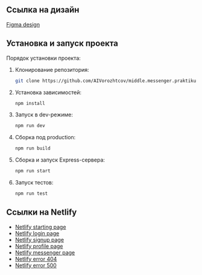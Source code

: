 

## Ссылка на дизайн

[Figma design](https://www.figma.com/file/2r4xzLb6vCBSWPFK5utZA9/Praktikum-chat?type=design&node-id=0%3A1&mode=design&t=RAtGHB8wCGzWpFYb-1)


## Установка и запуск проекта

Порядок установки проекта:

1. Клонирование репозитория:
   ```sh
   git clone https://github.com/AIVorozhtcov/middle.messenger.praktikum.yandex.git
2. Установка зависимостей:
   ```sh
   npm install
3. Запуск в dev-режиме:
   ```sh
   npm run dev
4. Сборка под production:
    ```sh
    npm run build
5. Сборка и запуск Express-сервера:
    ```sh
    npm run start
6. Запуск тестов:
    ```sh
    npm run test

## Ссылки на Netlify

- [Netlify starting page](https://sparkling-rolypoly-2e981d.netlify.app/)
- [Netlify login page](https://sparkling-rolypoly-2e981d.netlify.app/login)
- [Netlify signup page](https://sparkling-rolypoly-2e981d.netlify.app/sign-up)
- [Netlify profile page](https://sparkling-rolypoly-2e981d.netlify.app/settings)
- [Netlify messenger page](https://sparkling-rolypoly-2e981d.netlify.app/messenger)
- [Netlify error 404](https://sparkling-rolypoly-2e981d.netlify.app/error404)
- [Netlify error 500](https://sparkling-rolypoly-2e981d.netlify.app/error500)


